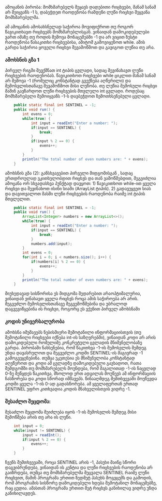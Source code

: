 
ამოცანის პირობა:
მომხმარებელს შეყავს დადებითი რიცხვები, მანამ სანამ არ შეიყვანს -1 ს, დაბეჭდეთ რაოდენობა რამდენი ლუწი რიცხვი შეყვანა მომხმარებელმა.

ამ ამოცანის ამოსახსნელად საჭიროა მოვიფიქროთ თუ როგორ წავიკითხავთ რიცხვებს მომხმარებლისგან. ვინაიდან დამოკიდებულები ვართ იმაზე თუ როდის შემოვა მონაცემებში -1 და არ ვიცით ზუსტი რაოდენობა წასაკითხი რიცხვებისა, ამიტომ გამოვიყენოთ while. ამის გარდა საჭიროა ყოველი რიცხვი შევამოწმოთ და გავიგოთ ლუწია თუ არა.  

### ამოხსნის გზა 1
პირველ რიგში შევქმნათ int ტიპის ცვლადი, სადაც შევინახავთ ლუწი რიცხვების რაოდენობას. წავიკითხოთ რიცხვები while ციკლით მანამ სანამ არ შემოვა -1 (რომელიც კონსტანტად გვექნება აღწერილი) და შემოსვლისთანავე შევამოწმოთ მისი ლუწობა. თუ ლუწია შემოსული რიცხვი მაშინ გავზარდოთ ლუწი რიცხვების მთვლელი int ცვლადი. როდესაც მომხმარებელი შემოიყვანს -1-ს დავბეჭდოთ ზემოთხსენებული ცვლადი.

```java
	public static final int SENTINEL = -1;
	public void run() {
		int evens = 0;
		while(true) {
			int input = readInt("Enter a number: ");
			if(input == SENTINEL) {
				break;
			}
			if(input % 2 == 0) {
				evens++;
			}
		}
		println("The total number of even numbers are: " + evens);
	}
```

ამოხსნის გზა (2):
განსხვავებით პირველი მიდგომისგან , სადაც ერთდროულად ვკითხულობდით რიცხვს და თან ვამოწმებდით,  შეგვიძლია ამოცანა ორ სხვადასხვა პუნქტად დავყოთ: 1) წავიკითხოთ while-ით ყველა რიცხვი და შევინახოთ ისინი სიაში (ArrayList<Integer> ტიპის). 2) გადავუყვეთ სიას და დავითვალოთ მასში ლუწი რიცხვების რაოდენობა რაიმე int ტიპის მთვლელით.

```java
	public static final int SENTINEL = -1;
	public void run() {
		ArrayList<Integer> numbers = new ArrayList<>();
		while(true) {
			int input = readInt("Enter a number: ");
			if(input == SENTINEL) {
				break;
			}
			numbers.add(input);
		}
		int evens = 0;
		for(int i = 0; i < numbers.size(); i++) {
			if(numbers[i] % 2 == 0) {
				evens++;
			}
		}
		println("The total number of even numbers are: " + evens);
	}
```

მიუხედავად სისწორისა ეს მიდგომა შედარებით არაოპტიმალურია, ვინაიდან ვინახავთ ყველა რიცხვს როცა ამის საჭიროება არ არის. შეგვეძლო შემოსვლისთანავე შეგვემოწმებინა და უბრალოდ დაგვევიწყებინა ის რიცხვი, როგორც ეს ვქენით პირველ ამოხსნაში

### კოდის უნივერსალურობა
ამოხსნა იმუშავებს ნებისმიერი შემოტანილი ინფორმაციისთვის (თუ შემოტანილი რიცხვები იქნება int-ის საზღვრებში), ვინაიდან კოდი არ არის დამოკიდებული რომელიმე კონკრეტული ცვლადის მნიშვნელობაზე გარდა. პირობაში ნახსენებია, რომ წაკითხვა -1-ის შემოსვლის შემდეგ უნდა დავასრულოთ და შეგვეძლო კოდში SENTINEL-ის მაგივრად -1 გამოგვეყენებინა. თუმცა უკეთესია ეს მნიშვნელობა კონსტანტად აღვწეროთ და კოდი ამ ცვლადზე დამოკიდებული გავხადოთ, რათა შემდგომში თუ მომხმარებელს მოუნდება, რომ მაგალითად -1-ის ნაცვლად 0-ზე შეწყდეს წაკითხვა, მხოლოდ ერთ ადგილას მოუწევს ამ ინფორმაციის ჩასწორება და კოდი სწორად იმშავებს. წინააღმდეგ შემთხვევაში მოუწევდა კოდში ყველა -1-ის 0-ად გადასწორება. ამ ყველაფერთან ერთად SENTINEL უფრო კითხვადია კოდის მნახველისთვის ვიდრე -1.

### შესაძლო შეცდომა:
შესაძლო შეცდომა შეიძლება იყოს -1-ის შემოსვლის შემდეგ მისი შემოწმება არის თუ არა ის ლუწი.

```java
	int input = 0;
	while(input != SENTINEL) {
		input = readInt();
		if(input % 2 == 0) {
			evens++;
		}
	}
```
ჩვენს შემთხვევაში, როცა SENTINEL არის -1, პასუხი მაინც სწორი დაგვიბრუნდება, ვინაიდან ის კენტია და ლუწი რიცხვების რაოდენობა არ გაიზრდება, თუმცა თუ მომხმარებელმა შეცვალა SENTINEL რაიმე ლუწი რიცხვით, მაშინ პროგრამა ერთით ზედმეტ პასუხს მოგვცემს და გამოდის, რომ პროგრამის სისწორე დამოკიდებული ხდება შემოტანილ მონაცემებზე, რაც ცუდია. ამასთან პროგრამა ერთით მეტ რიცხვს განიხილავ ვიდრე უნდა განიხილავდეს.